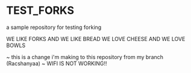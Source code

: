 # TEST_FORKS
a sample repository for testing forking

WE LIKE FORKS AND WE LIKE BREAD
WE LOVE CHEESE AND WE LOVE BOWLS

~ this is a change i'm making to this repository from my branch (Racshanyaa) ~
WIFI IS NOT WORKING!!
